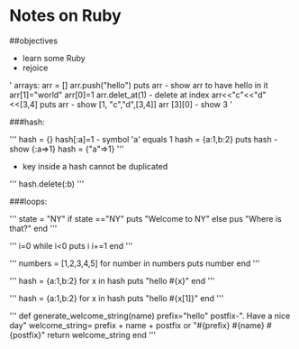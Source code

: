 # Notes on Ruby

##objectives
- learn some Ruby
- rejoice


'
arrays:
arr = []
arr.push("hello")
puts arr - show arr to have hello in it
arr[1]="world"
arr[0]=1
arr.delet_at(1) - delete at index
arr<<"c"<<"d"<<[3,4]
puts arr - show [1, "c","d",[3,4]]
arr [3][0] - show 3
'

###hash:
	
'''
hash = {}
hash[:a]=1 - symbol 'a' equals 1
hash = {a:1,b:2}
puts hash - show {:a=>1}
hash = {"a"=>1}
'''

- key inside a hash cannot be duplicated
 
'''
hash.delete(:b)
'''

###loops:

'''
state = "NY"
if state =="NY"
	puts "Welcome to NY"
else
	pus "Where is that?"
end
'''

'''
i=0
while i<0
	puts i
	i+=1
end
'''

'''
numbers = [1,2,3,4,5]
for number in numbers
	puts number
end
'''

'''
hash = {a:1,b:2}
for x in hash
puts "hello #{x}"
end
'''

'''
hash = {a:1,b:2}
for x in hash
	puts "hello #{x[1]}"
end
'''

'''
def generate_welcome_string(name)
	prefix="hello"
	postfix-". Have a nice day"
	welcome_string= prefix + name + postfix or "#{prefix} #{name} #{postfix}"
	return welcome_string
end
'''

	
